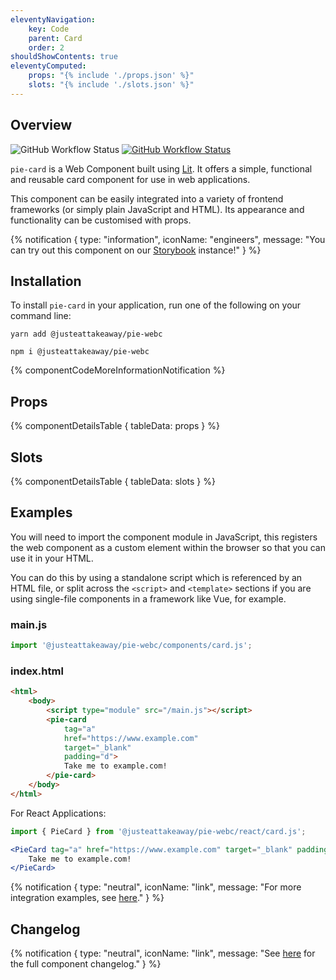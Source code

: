 ```yaml
---
eleventyNavigation:
    key: Code
    parent: Card
    order: 2
shouldShowContents: true
eleventyComputed:
    props: "{% include './props.json' %}"
    slots: "{% include './slots.json' %}"
---
```


## Overview

<p>
  <a href="https://www.npmjs.com/@justeattakeaway/pie-card" style="text-decoration: none">
    <img alt="GitHub Workflow Status" src="https://img.shields.io/npm/v/@justeattakeaway/pie-card.svg?label=pie-card">
  </a>

  <a href="https://www.npmjs.com/package/@justeattakeaway/pie-webc">
    <img alt="GitHub Workflow Status" src="https://img.shields.io/npm/v/@justeattakeaway/pie-webc.svg?label=pie-webc">
  </a>
</p>

`pie-card` is a Web Component built using [Lit](https://lit.dev/). It offers a simple, functional and reusable card component for use in web applications.

This component can be easily integrated into a variety of frontend frameworks (or simply plain JavaScript and HTML). Its appearance and functionality can be customised with props.

{% notification {
  type: "information",
  iconName: "engineers",
  message: "You can try out this component on our [Storybook](https://webc.pie.design/?path=/story/card) instance!"
} %}

## Installation

To install `pie-card` in your application, run one of the following on your command line:

```shell
yarn add @justeattakeaway/pie-webc
```

```shell
npm i @justeattakeaway/pie-webc
```

{% componentCodeMoreInformationNotification %}

## Props

{% componentDetailsTable {
  tableData: props
} %}

## Slots

{% componentDetailsTable {
  tableData: slots
} %}

## Examples

You will need to import the component module in JavaScript, this registers the web component as a custom element within the browser so that you can use it in your HTML.

You can do this by using a standalone script which is referenced by an HTML file, or split across the `<script>` and `<template>` sections if you are using single-file components in a framework like Vue, for example.

### main.js
```js
import '@justeattakeaway/pie-webc/components/card.js';
```

### index.html
```html
<html>
    <body>
        <script type="module" src="/main.js"></script>
        <pie-card
            tag="a"
            href="https://www.example.com"
            target="_blank"
            padding="d">
            Take me to example.com!
        </pie-card>
    </body>
</html>
```

For React Applications:

```jsx
import { PieCard } from '@justeattakeaway/pie-webc/react/card.js';

<PieCard tag="a" href="https://www.example.com" target="_blank" padding="d">
    Take me to example.com!
</PieCard>
```

{% notification {
  type: "neutral",
  iconName: "link",
  message: "For more integration examples, see [here](https://github.com/justeattakeaway/pie-aperture/tree/main)."
} %}


## Changelog

{% notification {
  type: "neutral",
  iconName: "link",
  message: "See [here](https://github.com/justeattakeaway/pie/blob/main/packages/components/pie-card/CHANGELOG.md) for the full component changelog."
} %}
